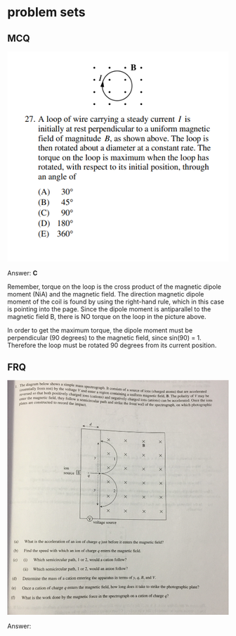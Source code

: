 # problem sets

## MCQ

![](<../.gitbook/assets/image (11).png>)

Answer: **C**

Remember, torque on the loop is the cross product of the magnetic dipole moment (NiA) and the magnetic field. The direction magnetic dipole moment of the coil is found by using the right-hand rule, which in this case is pointing into the page. Since the dipole moment is antiparallel to the magnetic field B, there is NO torque on the loop in the picture above.&#x20;

In order to get the maximum torque, the dipole moment must be perpendicular (90 degrees) to the magnetic field, since sin(90) = 1. Therefore the loop must be rotated 90 degrees from its current position.

## FRQ

![](../.gitbook/assets/IMG-6035.jpg)

Answer:

